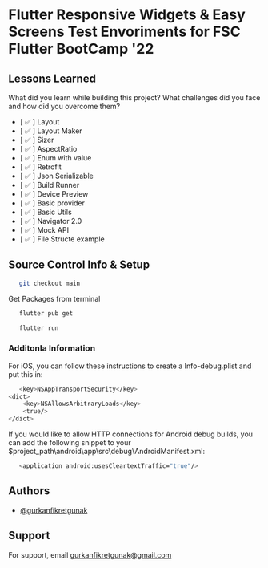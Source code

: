 
# Flutter Responsive Widgets & Easy Screens Test Envoriments for FSC Flutter BootCamp '22

## Lessons Learned

What did you learn while building this project? What challenges did you face and how did you overcome them?

- [ ✅ ]  Layout
- [ ✅ ]  Layout Maker
- [ ✅ ]  Sizer
- [ ✅ ]  AspectRatio
- [ ✅ ]  Enum with value
- [ ✅ ]  Retrofit
- [ ✅ ]  Json Serializable
- [ ✅ ]  Build Runner
- [ ✅ ]  Device Preview
- [ ✅ ]  Basic provider
- [ ✅ ]  Basic Utils
- [ ✅ ]  Navigator 2.0
- [ ✅ ]  Mock API
- [ ✅ ]  File Structe example

## Source Control Info & Setup

```bash
   git checkout main 
```

Get Packages from terminal

```bash
   flutter pub get
```

```bash
   flutter run 
```

### Additonla Information

For iOS, you can follow these instructions to create a Info-debug.plist and put this in:

```bash
   <key>NSAppTransportSecurity</key>
<dict>
    <key>NSAllowsArbitraryLoads</key>
    <true/>
</dict>

```

If you would like to allow HTTP connections for Android debug builds, you can add the following snippet to your $project_path\android\app\src\debug\AndroidManifest.xml:

```bash
   <application android:usesCleartextTraffic="true"/>
```

## Authors

- [@gurkanfikretgunak](https://www.github.com/gurkanfikretgunak)

## Support

For support, email gurkanfikretgunak@gmail.com
